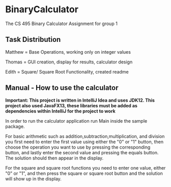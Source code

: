 # BinaryCalculator 
The CS 495 Binary Calculator Assignment for group 1
## Task Distribution
Matthew = Base Operations, working only on integer values 

Thomas = GUI creation, display for results, calculator design

Edith = Square/ Square Root Functionality, created readme

## Manual - How to use the calculator
**Important: This project is written in IntelliJ Idea and uses JDK12. This project also used JavaFX13, these libraries must be added as dependencies within IntelliJ for the project to work**

In order to run the calculator application run Main inside the sample package.

For basic arithmetic such as addition,subtraction,multiplication, and division you first need to enter the first value using either 
the "0" or "1" button, then choose the operation you want to use by pressing the corresponding button, and lastly enter the second 
value and pressing the equals button. The solution should then appear in the display.

For the square and square root functions you need to enter one value, either "0" or "1", and then press the square or square root 
button and the solution will show up in the display. 
